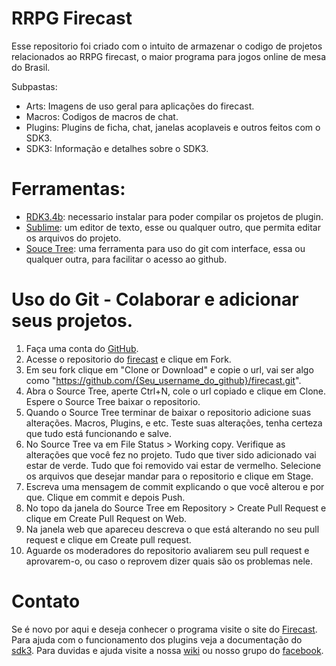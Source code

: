 # RRPG Firecast
Esse repositorio foi criado com o intuito de armazenar o codigo de projetos relacionados ao RRPG firecast, o maior programa para jogos online de mesa do Brasil. 

Subpastas:
- Arts: Imagens de uso geral para aplicações do firecast. 
- Macros: Codigos de macros de chat. 
- Plugins: Plugins de ficha, chat, janelas acoplaveis e outros feitos com o SDK3.
- SDK3: Informação e detalhes sobre o SDK3.

# Ferramentas:
- [RDK3.4b](http://www.firecast.com.br/RDK3.4b.exe): necessario instalar para poder compilar os projetos de plugin. 
- [Sublime](https://www.sublimetext.com/3): um editor de texto, esse ou qualquer outro, que permita editar os arquivos do projeto. 
- [Souce Tree](https://www.sourcetreeapp.com/): uma ferramenta para uso do git com interface, essa ou qualquer outra, para facilitar o acesso ao github. 

# Uso do Git - Colaborar e adicionar seus projetos. 
1. Faça uma conta do [GitHub](https://github.com/join?source=login).
2. Acesse o repositorio do [firecast](https://github.com/rrpgfirecast/firecast) e clique em Fork. 
3. Em seu fork clique em "Clone or Download" e copie o url, vai ser algo como "https://github.com/{Seu_username_do_github}/firecast.git".
4. Abra o Source Tree, aperte Ctrl+N, cole o url copiado e clique em Clone. Espere o Source Tree baixar o repositorio. 
5. Quando o Source Tree terminar de baixar o repositorio adicione suas alterações. Macros, Plugins, e etc. Teste suas alterações, tenha certeza que tudo está funcionando e salve. 
6. No Source Tree va em File Status > Working copy. Verifique as alterações que você fez no projeto. Tudo que tiver sido adicionado vai estar de verde. Tudo que foi removido vai estar de vermelho. Selecione os arquivos que desejar mandar para o repositorio e clique em Stage. 
7. Escreva uma mensagem de commit explicando o que você alterou e por que. Clique em commit e depois Push. 
8. No topo da janela do Source Tree em Repository > Create Pull Request e clique em Create Pull Request on Web.
9. Na janela web que apareceu descreva o que está alterando no seu pull request e clique em Create pull request. 
10. Aguarde os moderadores do repositorio avaliarem seu pull request e aprovarem-o, ou caso o reprovem dizer quais são os problemas nele. 

# Contato
Se é novo por aqui e deseja conhecer o programa visite o site do [Firecast](http://rrpg.com.br). 
Para ajuda com o funcionamento dos plugins veja a documentação do [sdk3](http://www.rrpg.com.br/sdk3/RRPG%20SDK%203.html?Introducao.html). 
Para duvidas e ajuda visite a nossa [wiki](http://wiki.rrpg.com.br) ou nosso grupo do [facebook](https://www.facebook.com/groups/460782814000421/).
